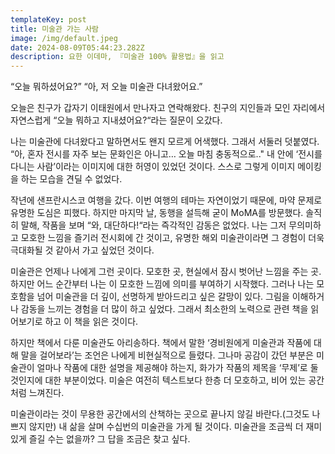 ```yaml
---
templateKey: post
title: 미술관 가는 사람
image: /img/default.jpeg
date: 2024-08-09T05:44:23.282Z
description: 요한 이데마, 『미술관 100% 활용법』을 읽고
---
```

“오늘 뭐하셨어요?”
“아, 저 오늘 미술관 다녀왔어요.”

오늘은 친구가 갑자기 이태원에서 만나자고 연락해왔다. 친구의 지인들과 모인 자리에서 자연스럽게 “오늘 뭐하고 지내셨어요?“라는 질문이 오갔다.

나는 미술관에 다녀왔다고 말하면서도 왠지 모르게 어색했다. 그래서 서둘러 덧붙였다. “아, 혼자 전시를 자주 보는 문화인은 아니고… 오늘 마침 충동적으로.." 내 안에 ‘전시를 다니는 사람’이라는 이미지에 대한 허영이 있었던 것이다. 스스로 그렇게 이미지 메이킹을 하는 모습을 견딜 수 없었다. 

작년에 샌프란시스코 여행을 갔다. 이번 여행의 테마는 자연이었기 때문에, 마약 문제로 유명한 도심은 피했다. 하지만 마지막 날, 동행을 설득해 굳이 MoMA를 방문했다. 솔직히 말해, 작품을 보며 “와, 대단하다!“라는 즉각적인 감동은 없었다. 나는 그저 무의미하고 모호한 느낌을 즐기러 전시회에 간 것이고, 유명한 해외 미술관이라면 그 경험이 더욱 극대화될 것 같아서 가고 싶었던 것이다.

미술관은 언제나 나에게 그런 곳이다. 모호한 곳, 현실에서 잠시 벗어난 느낌을 주는 곳. 하지만 어느 순간부터 나는 이 모호한 느낌에 의미를 부여하기 시작했다. 그러나 나는 모호함을 넘어 미술관을 더 깊이, 선명하게 받아드리고 싶은 갈망이 있다. 그림을 이해하거나 감동을 느끼는 경험을 더 많이 하고 싶었다. 그래서 최소한의 노력으로 관련 책을 읽어보기로 하고 이 책을 읽은 것이다.

하지만 책에서 다룬 미술관도 아리송하다. 책에서 말한 ‘경비원에게 미술관과 작품에 대해 말을 걸어보라’는 조언은 나에게 비현실적으로 들렸다. 그나마 공감이 갔던 부분은 미술관이 얼마나 작품에 대한 설명을 제공해야 하는지, 화가가 작품의 제목을 ‘무제’로 둘 것인지에 대한 부분이었다. 미술은 여전히 텍스트보다 한층 더 모호하고, 비어 있는 공간처럼 느껴진다.

미술관이라는 것이 무용한 공간에서의 산책하는 곳으로 끝나지 않길 바란다.(그것도 나쁘지 않지만) 내 삶을 살며 수십번의 미술관을 가게 될 것이다. 미술관을 조금씩 더 재미있게 즐길 수는 없을까? 그 답을 조금은 찾고 싶다.
﻿